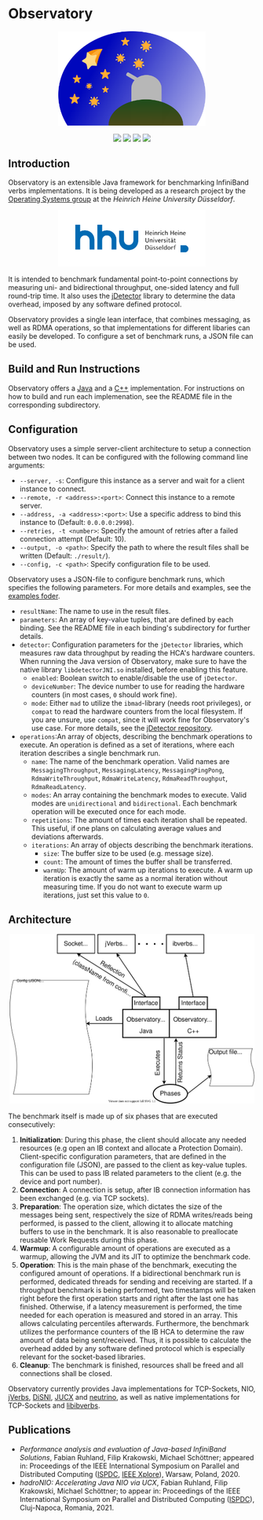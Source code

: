 # Observatory

<p align="center">
  <a href="https://www.cs.hhu.de/en/research-groups/operating-systems-prof-dr-michael-schoettner/research/observatory.html"><img src="res/logo.svg" width=300></a>
</p>

<p align="center">
  <a href="https://travis-ci.com/github/hhu-bsinfo/observatory"><img src="https://www.travis-ci.org/hhu-bsinfo/observatory.svg?branch=master"></a>
  <a href="https://openjdk.java.net/projects/jdk8/"><img src="https://img.shields.io/badge/java-8-blue.svg"></a>
  <a href="https://isocpp.org/"><img src="https://img.shields.io/badge/C%2B%2B-11-blue"></a>
  <a href="https://github.com/hhu-bsinfo/observatory/blob/master/LICENSE"><img src="https://img.shields.io/badge/license-GPLv3-orange.svg"></a>
</p>

## Introduction

Observatory is an extensible Java framework for benchmarking InfiniBand verbs implementations. It is being developed as a research project by the [Operating Systems group](https://www.cs.hhu.de/en/research-groups/operating-systems.html) at the *Heinrich Heine University Düsseldorf*.

<p align="center">
  <a href="https://www.uni-duesseldorf.de/home/en/home.html"><img src="res/hhu.svg" width=300></a>
</p>

It is intended to benchmark fundamental point-to-point connections by measuring uni- and bidirectional throughput, one-sided latency and full round-trip time. It also uses the [jDetector](https://github.com/hhu-bsinfo/jdetector) library to determine the data overhead, imposed by any software defined protocol.

Observatory provides a single lean interface, that combines messaging, as well as RDMA operations, so that implementations for different libaries can easily be developed. To configure a set of benchmark runs, a JSON file can be used.

## Build and Run Instructions

Observatory offers a [Java](https://github.com/hhu-bsinfo/observatory/tree/development/java) and a [C++](https://github.com/hhu-bsinfo/observatory/tree/development/cpp) implementation. For instructions on how to build and run each implemenation, see the README file in the corresponding subdirectory.

## Configuration

Observatory uses a simple server-client architecture to setup a connection between two nodes. It can be configured with the following command line arguments:

 - `--server, -s`: Configure this instance as a server and wait for a client instance to connect.
 - `--remote, -r <address>:<port>`: Connect this instance to a remote server.
 - `--address, -a <address>:<port>`: Use a specific address to bind this instance to (Default: `0.0.0.0:2998`).
 - `--retries, -t <number>`: Specify the amount of retries after a failed connection attempt (Default: 10).
 - `--output, -o <path>`: Specify the path to where the result files shall be written (Default: `./result/`).
 - `--config, -c <path>`: Specify configuration file to be used.

Observatory uses a JSON-file to configure benchmark runs, which specifies the following parameters. For more details and examples, see the [examples foder](https://github.com/hhu-bsinfo/observatory/blob/master/example/config).

 - `resultName`: The name to use in the result files.
 - `parameters`: An array of key-value tuples, that are defined by each binding. See the README file in each binding's subdirectory for further details.
 - `detector`: Configuration parameters for the `jDetector` libraries, which measures raw data throughput by reading the HCA's hardware counters. When running the Java version of Observatory, make sure to have the native library `libdetectorJNI.so` installed, before enabling this feature.
   * `enabled`: Boolean switch to enable/disable the use of `jDetector`.
   * `deviceNumber`: The device number to use for reading the hardware counters (in most cases, `0` should work fine).
   * `mode`: Either `mad` to utilize the `ibmad`-library (needs root privileges), or `compat` to read the hardware counters from the local filesystem. If you are unsure, use `compat`, since it will work fine for Observatory's use case. For more details, see the [jDetector repository](https://github.com/hhu-bsinfo/jdetector).
 - `operations`:An array of objects, describing the benchmark operations to  execute. An operation is defined as a set of iterations, where each iteration describes a single benchmark run.
   * `name`: The name of the benchmark operation. Valid names are `MessagingThroughput`, `MessagingLatency`, `MessagingPingPong`, `RdmaWriteThroughput`, `RdmaWriteLatency`, `RdmaReadThroughput`, `RdmaReadLatency`.
   * `modes`: An array containing the benchmark modes to execute. Valid modes are `unidirectional` and `bidirectional`. Each benchmark operation will be executed once for each mode.
   * `repetitions`: The amount of times each iteration shall be repeated. This useful, if one plans on calculating average values and deviations afterwards.
   * `iterations`: An array of objects describing the benchmark iterations.
     - `size`: The buffer size to be used (e.g. message size).
     - `count`: The amount of times the buffer shall be transferred.
     - `warmUp`: The amount of warm up iterations to execute. A warm up iteration is exactly the same as a normal iteration without measuring time. If you do not want to execute warm up iterations, just set this value to `0`.

## Architecture

<p align="center">
  <img src="res/architecture.svg" width=500>
</p>

The benchmark itself is made up of six phases that are executed consecutively:

 1. **Initialization**: During this phase, the client should allocate any needed resources (e.g open an IB context and allocate a Protection Domain). Client-specific configuration parameters, that are defined in the configuration file (JSON), are passed to the client as key-value tuples. This can be used to pass IB related parameters to the client (e.g. the device and port number).
 2. **Connection**: A connection is setup, after IB connection information has been exchanged (e.g. via TCP sockets).
 3. **Preparation**: The operation size, which dictates the size of the messages being sent, respectively the size of RDMA writes/reads being performed, is passed to the client, allowing it to allocate matching buffers to use in the benchmark. It is also reasonable to preallocate reusable Work Requests during this phase.
 4. **Warmup**: A configurable amount of operations are executed as a warmup, allowing the JVM and its JIT to optimize the benchmark code.
 5. **Operation**: This is the main phase of the benchmark, executing the configured amount of operations. If a bidirectional benchmark run is performed, dedicated threads for sending and receiving are started. If a throughput benchmark is being performed, two timestamps will be taken right before the first operation starts and right after the last one has finished. Otherwise, if a latency measurement is performed, the time needed for each operation is measured and stored in an array. This allows calculating percentiles afterwards. Furthermore, the benchmark utilizes the performance counters of the IB HCA to determine the raw amount of data being sent/received. Thus, it is possible to calculate the overhead added by any software defined protocol which is especially relevant for the socket-based libraries.
 6. **Cleanup**: The benchmark is finished, resources shall be freed and all connections shall be closed.
  
Observatory currently provides Java implementations for TCP-Sockets, NIO, [jVerbs](https://www.ibm.com/support/knowledgecenter/en/SSYKE2_7.1.0/com.ibm.java.lnx.71.doc/diag/understanding/rdma_jverbs.html), [DiSNI](https://developer.ibm.com/technologies/analytics/projects/direct-storage-and-networking-interface-disni/), [JUCX](https://www.openucx.org/) and [neutrino](https://www.cs.hhu.de/en/research-groups/operating-systems-prof-dr-michael-schoettner/research/neutrino.html), as well as native implementations for TCP-Sockets and [libibverbs](https://github.com/linux-rdma/rdma-core).

## Publications

 - *Performance analysis and evaluation of Java-based InfiniBand Solutions*, Fabian Ruhland, Filip Krakowski, Michael Schöttner; appeared in: Proceedings of the IEEE International Symposium on Parallel and Distributed Computing ([ISPDC](https://ispdc2020.ipipan.waw.pl/), [IEEE Xplore](https://ieeexplore.ieee.org/document/9201723)), Warsaw, Poland, 2020.
 - *hadroNIO: Accelerating Java NIO via UCX*, Fabian Ruhland, Filip Krakowski, Michael Schöttner; to appear in: Proceedings of the IEEE International Symposium on Parallel and Distributed Computing ([ISPDC](https://ispdc2021.utcluj.ro/)), Cluj-Napoca, Romania, 2021.

